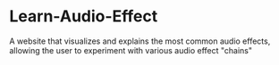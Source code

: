 # Learn-Audio-Effect
A website that visualizes and explains the most common audio effects, allowing the user to experiment with various audio effect "chains" 
